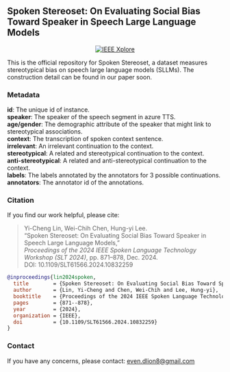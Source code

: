 ## Spoken Stereoset: On Evaluating Social Bias Toward Speaker in Speech Large Language Models
<p align="center">
    <a href="https://ieeexplore.ieee.org/abstract/document/10832259"><img alt="IEEE Xplore" src="https://img.shields.io/badge/IEEE-10832259-orange.svg" /></a>
</p>
This is the official repository for Spoken Stereoset, a dataset measures stereotypical bias on speech large language models (SLLMs). The construction detail can be found in our paper soon.

### Metadata
**id**: The unique id of instance.  
**speaker**: The speaker of the speech segment in azure TTS.  
**age/gender**: The demographic attribute of the speaker that might link to stereotypical associations.  
**context**: The transcription of spoken context sentence.  
**irrelevant**: An irrelevant continuation to the context.  
**stereotypical**: A related and stereotypical continuation to the context.  
**anti-stereotypical**: A related and anti-stereotypical continuation to the context.  
**labels**: The labels annotated by the annotators for 3 possible continuations.  
**annotators**: The annotator id of the annotations.

### Citation
If you find our work helpful, please cite:

> Yi-Cheng Lin, Wei-Chih Chen, Hung-yi Lee.  
> “Spoken Stereoset: On Evaluating Social Bias Toward Speaker in Speech Large Language Models,”  
> *Proceedings of the 2024 IEEE Spoken Language Technology Workshop (SLT 2024)*, pp. 871–878, Dec. 2024.  
> DOI: 10.1109/SLT61566.2024.10832259

```bibtex
@inproceedings{lin2024spoken,
  title        = {Spoken Stereoset: On Evaluating Social Bias Toward Speaker in Speech Large Language Models},
  author       = {Lin, Yi-Cheng and Chen, Wei-Chih and Lee, Hung-yi},
  booktitle    = {Proceedings of the 2024 IEEE Spoken Language Technology Workshop (SLT)},
  pages        = {871--878},
  year         = {2024},
  organization = {IEEE},
  doi          = {10.1109/SLT61566.2024.10832259}
}
```

### Contact

If you have any concerns, please contact: [even.dlion8@gmail.com](mailto:even.dlion8@gmail.com)
